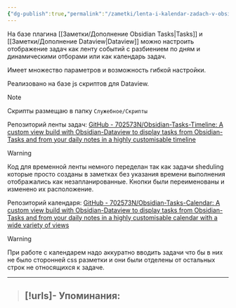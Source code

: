 ```yaml
---
{"dg-publish":true,"permalink":"/zametki/lenta-i-kalendar-zadach-v-obsidian/","created":"2024-07-17 20:20"}
---
```


На базе плагина [[Заметки/Дополнение Obsidian Tasks\|Tasks]] и [[Заметки/Дополнение Dataview\|Dataview]]  можно настроить отображение задач как ленту событий с разбиением по дням и динамическими отборами или как календарь задач.

Имеет множество параметров и возможность гибкой настройки.

Реализовано на базе js скриптов для Dataview.

> [!note]
> Скрипты размещаю в папку `Служебное/Скрипты`

Репозиторий ленты задач:  [GitHub - 702573N/Obsidian-Tasks-Timeline: A custom view build with Obsidian-Dataview to display tasks from Obsidian-Tasks and from your daily notes in a highly customisable timeline](https://github.com/702573N/Obsidian-Tasks-Timeline)

> [!warning]
> Код для временной ленты немного переделан так как задачи sheduling которые просто созданы в заметках без указания времени выполнения отображались как незапланированные. 
> Кнопки были переименованы и изменено их расположение.

Репозиторий календаря: [GitHub - 702573N/Obsidian-Tasks-Calendar: A custom view build with Obsidian-Dataview to display tasks from Obsidian-Tasks and from your daily notes in a highly customisable calendar with a wide variety of views](https://github.com/702573N/Obsidian-Tasks-Calendar)

> [!warning]
> При работе с календарем надо аккуратно вводить задачи что бы в них не было сторонней css разметки и они были отделены от остальных строк не относящихся к задаче.

---
> [!urls]- Упоминания:
> - 